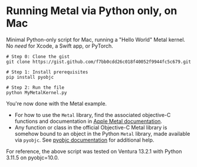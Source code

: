 # Running Metal via Python only, on Mac

Minimal Python-only script for Mac, running a "Hello World" Metal kernel. No *need* for Xcode, a Swift app, or PyTorch.

```
# Step 0: Clone the gist
git clone https://gist.github.com/f7bb0cdd26c018f40052f9944fc5c679.git

# Step 1: Install prerequisites
pip install pyobjc

# Step 2: Run the file
python MyMetalKernel.py
```

You're now done with the Metal example.

- For how to use the `Metal` library, find the associated objective-C functions and documentation in [Apple Metal documentation](https://developer.apple.com/documentation/metal/).
- Any function or class in the official Objective-C Metal library is somehow bound to an object in the Python `Metal` library, made available via `pyobjc`. See [pyobjc documentation](https://pyobjc.readthedocs.io/en/latest/api/module-objc.html) for additional help.

For reference, the above script was tested on Ventura 13.2.1 with Python 3.11.5 on pyobjc=10.0.
